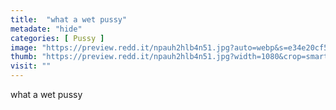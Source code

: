 ```yaml
---
title:  "what a wet pussy"
metadate: "hide"
categories: [ Pussy ]
image: "https://preview.redd.it/npauh2hlb4n51.jpg?auto=webp&s=e34e20cf557eef7f45783ad5dc1a6fc60795f3ff"
thumb: "https://preview.redd.it/npauh2hlb4n51.jpg?width=1080&crop=smart&auto=webp&s=714226cc3317748e68a4da1ca986cc65d61ea719"
visit: ""
---
```

what a wet pussy
